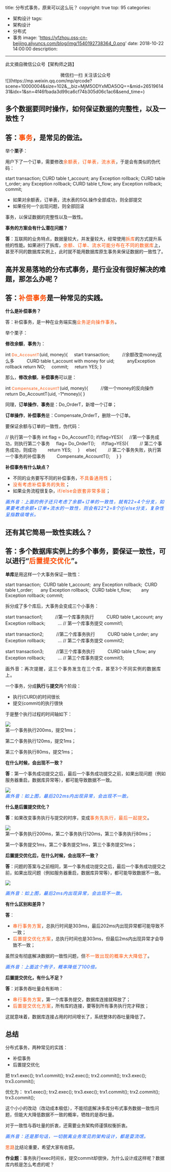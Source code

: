 title: 分布式事务，原来可以这么玩？
copyright: true
top: 95
categories:
  - 架构设计
tags:
  - 架构设计
  - 分布式
  - 事务
image: 'https://yfzhou.oss-cn-beijing.aliyuncs.com/blog/img/1540192738364_0.png'
date: 2018-10-22 14:00:00
description:
---

<span></span>

<!--more-->

此文摘自微信公众号【架构师之路】

<center>微信扫一扫
关注该公众号</center>
![](https://mp.weixin.qq.com/mp/qrcode?scene=10000004&size=102&__biz=MjM5ODYxMDA5OQ==&mid=2651961431&idx=1&sn=4f46fbada3d99ca6cf74b305d06c1ac6&send_time=)

**多个数据要同时操作，如何保证数据的完整性，以及一致性？**
-------------------------------

**答**：<span style="color: rgb(255, 76, 0);letter-spacing: 1px;">事务</span>，是常见的做法。
----------------

  

举个**栗子**：

用户下了一个订单，需要修改<span style="color: rgb(255, 76, 0);letter-spacing: 1px;">余额表，订单表，流水表</span>，于是会有类似的伪代码：

start transaction;
 CURD table t_account;  any Exception rollback;
 CURD table t_order;      any Exception rollback;
 CURD table t_flow;        any Exception rollback;
commit;


*   如果对余额表，订单表，流水表的SQL操作全部成功，则全部提交
*   如果任何一个出现问题，则全部回滚
    

事务，以保证数据的完整性以及一致性。

**事务的方案会有什么潜在问题？**

**答**：互联网的业务特点，数据量较大，并发量较大，经常使用<span style="color: rgb(255, 76, 0);letter-spacing: 1px;font-size: 14px;">拆库</span>的方式提升系统的性能。如果进行了拆库，<span style="color: rgb(255, 76, 0);letter-spacing: 1px;font-size: 14px;">余额、订单、流水可能分布在不同的数据库</span>上，甚至不同的数据库实例上，此时就不能用数据库原生事务来保证数据的一致性了。

  

**高并发易落地的分布式事务，是行业没有很好解决的难题，那怎么办呢？**
------------------------------------

**答**：<span style="color: rgb(255, 76, 0);letter-spacing: 1px;">补偿事务</span>是一种常见的实践。
-------------------

  

**什么是补偿事务？**

答：补偿事务，是一种在业务端实施<span style="color: rgb(255, 76, 0);letter-spacing: 1px;font-size: 14px;">业务逆向操作事务</span>。

  

举个栗子：

**修改余额**，**事务**为：

int <span style="color: rgb(255, 76, 0);letter-spacing: 1px;font-size: 12px;">Do_AccountT</span>(uid, money){
    start transaction;
         //余额改变money这么多
         CURD table t_account with money for uid;
         anyException rollback return NO;
    commit;
    return YES;
}

那么，**修改余额**，**补偿事务**可以是：

int <span style="color: rgb(255, 76, 0);letter-spacing: 1px;font-size: 12px;">Compensate_AccountT</span>(uid, money){
         //做一个money的反向操作
         return Do_AccountT(uid, -1*money){
}

同理，**订单操作**，**事务**是：Do_OrderT，新增一个订单；

**订单操作**，**补偿事务**是：Compensate_OrderT，删除一个订单。

要保证余额与订单的一致性，伪代码：

// 执行第一个事务
int flag = Do_AccountT();
if(flag=YES){
    //第一个事务成功，则执行第二个事务
    flag= Do_OrderT();
    if(flag=YES){
        // 第二个事务成功，则成功
        return YES;
    }
    else{
        // 第二个事务失败，执行第一个事务的补偿事务
        Compensate_AccountT();
    }
}

**补偿事务有什么缺点？**

*   不同的业务要写不同的补偿事务，<span style="color: rgb(255, 76, 0);letter-spacing: 1px;font-size: 14px;">不具备通用性</span>；
*   <span style="color: rgb(255, 76, 0);letter-spacing: 1px;font-size: 14px;">没有考虑补偿事务的失败</span>；
*   如果业务流程很复杂，<span style="color: rgb(255, 76, 0);letter-spacing: 1px;font-size: 14px;">if/else会嵌套非常多层</span>；

<em><span style="color: rgb(0, 82, 255);letter-spacing: 1px;font-size: 14px;">画外音：上面的例子还只考虑了余额+订单的一致性，就有2*2=4个分支，如果要考虑余额+订单+流水的一致性，则会有2*2*2=8个if/else分支，复杂性呈指数级增长。</span></em>

**还有其它简易一致性实践么？**
-----------------

**答**：多个数据库实例上的多个事务，要保证一致性，可以进行“<span style="color: rgb(255, 76, 0);letter-spacing: 1px;">后置提交优化</span>”。
----------------------------------------



**单库**是用这样一个大事务保证一致性：

start transaction;
 CURD table t_account;  any Exception rollback;
 CURD table t_order;      any Exception rollback;
 CURD table t_flow;        any Exception rollback;
commit;

  

拆分成了多个库后，大事务会变成三个小事务：

start transaction1;
         //第一个库事务执行
         CURD table t_account; any Exception rollback;
         …
// 第一个库事务提交
commit1;

start transaction2;
         //第二个库事务执行
         CURD table t_order; any Exception rollback;
         …
// 第二个库事务提交
commit2;

start transaction3;
         //第三个库事务执行
         CURD table t_flow; any Exception rollback;
         …
// 第三个库事务提交
commit3;

<span style="letter-spacing: 1px;font-size: 14px;">画外音：再次提醒，这三个事务发生在三个库，甚至3个不同实例的数据库上。</span>

  

一个事务，分成**执行**与**提交**两个阶段：

*   执行(CURD)的时间很长
*   提交(commit)的执行很快
    

  

于是整个执行过程的时间轴如下：

![](https://yfzhou.oss-cn-beijing.aliyuncs.com/blog/img/1540187917686_0.png)  
第一个事务执行200ms，提交1ms；

第二个事务执行120ms，提交1ms；

第三个事务执行80ms，提交1ms；

  

**在什么时候，会出现不一致？**

**答**：第一个事务成功提交之后，最后一个事务成功提交之前，如果出现问题（例如服务器重启，数据库异常等），都可能导致数据不一致。

![](https://yfzhou.oss-cn-beijing.aliyuncs.com/blog/img/1540187918398_1.png)  
<em><span style="color: rgb(0, 82, 255);letter-spacing: 1px;font-size: 14px;">画外音：如上图，最后202ms内出现异常，会出现不一致。</span></em>

**什么是后置提交优化？**

**答**：如果改变事务执行与提交的时序，变成<span style="color: rgb(255, 76, 0);letter-spacing: 1px;font-size: 14px;">事务先执行，最后一起提交</span>。

![](https://yfzhou.oss-cn-beijing.aliyuncs.com/blog/img/1540187920595_2.png)    
第一个事务执行200ms，第二个事务执行120ms，第三个事务执行80ms；

第一个事务提交1ms，第二个事务提交1ms，第三个事务提交1ms；

**后置提交优化后，在什么时候，会出现不一致？**

**答**：问题的答案与之前相同，第一个事务成功提交之后，最后一个事务成功提交之前，如果出现问题（例如服务器重启，数据库异常等），都可能导致数据不一致。

![](https://yfzhou.oss-cn-beijing.aliyuncs.com/blog/img/1540187921316_3.png)  

<em><span style="letter-spacing: 1px;"><span style="color: rgb(0, 82, 255);letter-spacing: 1px;">画外音：<span style="text-align: left;text-transform: none;text-indent: 0px;letter-spacing: 1px;" sans="sans" helvetica="helvetica" inline="inline" yahei="yahei" px="px" none="none" normal="normal" gb="gb" neue="neue" transparent="transparent" important="important" italic="italic">如上</span></span><span style="text-align: left;color: rgb(0, 82, 255);text-transform: none;text-indent: 0px;letter-spacing: 1px;" sans="sans" helvetica="helvetica" inline="inline" yahei="yahei" px="px" none="none" normal="normal" gb="gb" neue="neue" transparent="transparent" important="important" italic="italic">图，最后2ms内出现异常，会出现不一致。</span></span></em>

  

**有什么区别和差异？**

**答**：

*   <span style="color: rgb(255, 76, 0);letter-spacing: 1px;font-size: 14px;">串行事务方案</span>，总执行时间是303ms，最后202ms内出现异常都可能导致不一致；
*   <span style="color: rgb(255, 76, 0);letter-spacing: 1px;font-size: 14px;">后置提交优化方案</span>，总执行时间也是303ms，但最后2ms内出现异常才会导致不一致；
    

虽然没有彻底解决数据的一致性问题，但<span style="color: rgb(255, 76, 0);letter-spacing: 1px;font-size: 14px;">不一致出现的概率大大降低了</span>。

<em><span style="color: rgb(0, 82, 255);letter-spacing: 1px;font-size: 14px;">画外音：上面这个例子，概率降低了100倍。</span></em>

**后置提交优化，有什么不足？**

**答**：对事务吞吐量会有影响：

*   <span style="margin: 0px;padding: 0px;color: rgb(255, 76, 0);letter-spacing: 1px;font-size: 14px;">串行事务方案</span>，第一个库事务提交，数据库连接就释放了；
*   <span style="margin: 0px;padding: 0px;color: rgb(255, 76, 0);letter-spacing: 1px;font-size: 14px;">后置提交优化方案</span>，所有库的连接，要等到所有事务执行完才释放；
    

这就意味着，数据库连接占用的时间增长了，系统整体的吞吐量降低了。  

**总结**
------

分布式事务，两种常见的实践：
*   补偿事务
*   后置提交优化
    

  

把
trx1.exec(); trx1.commit();
trx2.exec(); trx2.commit();
trx3.exec(); trx3.commit();

优化为：
trx1.exec(); trx2.exec(); trx3.exec();
trx1.commit(); trx2.commit(); trx3.commit();

  

这个小小的改动（改动成本极低），不能彻底解决多库分布式事务数据一致性问题，但能大大降低数据不一致的概率，牺牲的是吞吐量。

  

对于一致性与吞吐量的折衷，还需要业务架构师谨慎权衡折衷。

<span style="color: rgb(0, 82, 255);"><em><span style="letter-spacing: 1px;font-size: 14px;">画外音：还是那句话，一切脱离业务常见的架构设计，都是耍流氓。</span></em></span>

  

<span style="box-sizing: border-box;color: rgb(255, 76, 0);font-size: 14px;letter-spacing: 1px;margin-bottom: 0px;margin-left: 0px;margin-right: 0px;margin-top: 0px;max-width: 100%;padding-bottom: 0px;padding-left: 0px;padding-right: 0px;padding-top: 0px;word-wrap: break-word;">思路</span>比结论重要，希望大家有收获。

  

**作业题**：事务执行exec时间长，提交commit却很快，为什么设计成这样呢？数据库内核是怎么考虑的呢？